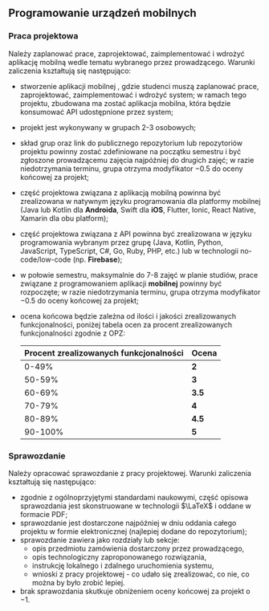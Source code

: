 ## Programowanie urządzeń mobilnych

### Praca projektowa

Należy zaplanować prace, zaprojektować, zaimplementować i wdrożyć aplikację mobilną wedle tematu wybranego przez
prowadzącego.
Warunki zaliczenia kształtują się następująco:

- stworzenie aplikacji mobilnej , gdzie studenci muszą zaplanować prace, zaprojektować, zaimplementować i wdrożyć system; 
  w ramach tego projektu, zbudowana ma zostać aplikacja mobilna, która będzie konsumować API udostępnione przez system;
- projekt jest wykonywany w grupach 2-3 osobowych;
- skład grup oraz link do publicznego repozytorium lub repozytoriów projektu powinny zostać zdefiniowane na początku
  semestru i być zgłoszone prowadzącemu zajęcia najpóźniej do drugich zajęć; w razie niedotrzymania terminu, grupa otrzyma modyfikator $-0.5$ do oceny końcowej za projekt;
- część projektowa związana z aplikacją mobilną powinna być zrealizowana w natywnym języku programowania dla platformy
  mobilnej (Java lub Kotlin dla **Androida**, Swift dla **iOS**, Flutter, Ionic, React Native, Xamarin dla obu
  platform);
- część projektowa związana z API powinna być zrealizowana w języku programowania wybranym przez grupę (Java, Kotlin,
  Python, JavaScript, TypeScript, C#, Go, Ruby, PHP, etc.) lub w technologii no-code/low-code  (np. **Firebase**);
- w połowie semestru, maksymalnie do 7-8 zajęć w planie studiów, prace związane z programowaniem aplikacji **mobilnej**
  powinny być rozpoczęte; w razie niedotrzymania terminu, grupa otrzyma modyfikator $-0.5$ do oceny końcowej za projekt;
- ocena końcowa będzie zależna od ilości i jakości zrealizowanych funkcjonalności, poniżej tabela ocen za procent
  zrealizowanych funkcjonalności zgodnie z OPZ:

  | Procent zrealizowanych funkcjonalności | Ocena   |
    |----------------------------------------|---------|
  | 0-49%                                  | **2**   |
  | 50-59%                                 | **3**   |
  | 60-69%                                 | **3.5** |
  | 70-79%                                 | **4**   |
  | 80-89%                                 | **4.5** |
  | 90-100%                                | **5**   |

### Sprawozdanie

Należy opracować sprawozdanie z pracy projektowej. Warunki zaliczenia kształtują się następująco:

- zgodnie z ogólnoprzyjętymi standardami naukowymi, część opisowa sprawozdania jest skonstruowane w technologii $\LaTeX$
  i oddane w formacie PDF;
- sprawozdanie jest dostarczone najpóźniej w dniu oddania całego projektu w formie elektronicznej (najlepiej dodane do
  repozytorium);
- sprawozdanie zawiera jako rozdziały lub sekcje:
    - opis przedmiotu zamówienia dostarczony przez prowadzącego,
    - opis technologiczny zaproponowanego rozwiązania,
    - instrukcję lokalnego i zdalnego uruchomienia systemu,
    - wnioski z pracy projektowej - co udało się zrealizować, co nie, co można by było zrobić lepiej.
- brak sprawozdania skutkuje obniżeniem oceny końcowej za projekt o $-1$.
